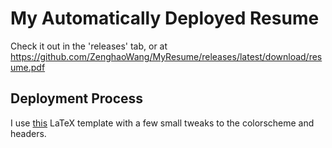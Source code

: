 # My Automatically Deployed Resume

Check it out in the 'releases' tab, or at https://github.com/ZenghaoWang/MyResume/releases/latest/download/resume.pdf

## Deployment Process

I use [this](https://github.com/posquit0/Awesome-CV) LaTeX template with a few small tweaks to the colorscheme and headers.
